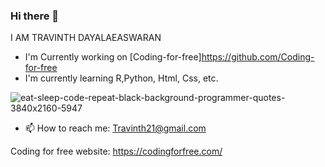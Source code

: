 ### Hi there 👋

I AM TRAVINTH DAYALAEASWARAN

- I'm Currently working on [Coding-for-free]https://github.com/Coding-for-free
- I'm currently learning R,Python, Html, Css, etc.

![eat-sleep-code-repeat-black-background-programmer-quotes-3840x2160-5947](https://user-images.githubusercontent.com/94104126/181475101-a996232a-9dbe-4f86-bf4e-4b51fae1f345.png)

- 📫 How to reach me: Travinth21@gmail.com

Coding for free website: https://codingforfree.com/


